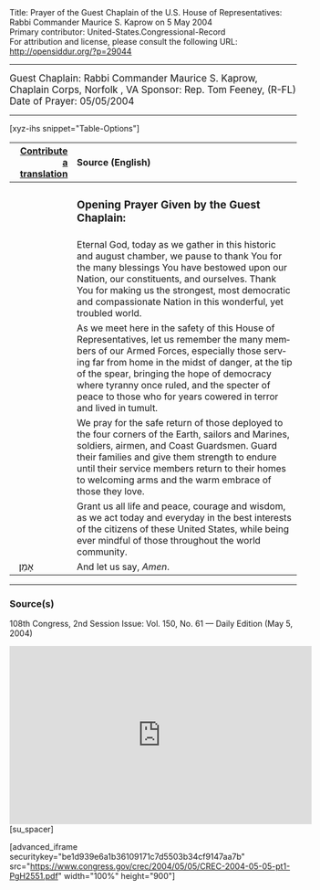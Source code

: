 <html>
<head></head>
<body>
Title: Prayer of the Guest Chaplain of the U.S. House of Representatives: Rabbi Commander Maurice S. Kaprow on 5 May 2004<br />
Primary contributor: United-States.Congressional-Record<br />
For attribution and license, please consult the following URL: <a href="http://opensiddur.org/?p=29044">http://opensiddur.org/?p=29044</a>
<p />
<hr />

<div class="english" lang="en" style="font-size:1.2em;">
Guest Chaplain: Rabbi Commander Maurice S. Kaprow, Chaplain Corps, Norfolk , VA
Sponsor: Rep. Tom Feeney, (R-FL)
Date of Prayer: 05/05/2004

<!--
<blockquote>
<h3>One Minute Speech Given in Recognition of the Guest Chaplain:</h3>
</blockquote>
-->
</div>

<hr />

[xyz-ihs snippet="Table-Options"]<table style="margin-left: auto; margin-right: auto;" class="draggable">
<thead><tr><th id="x" style="text-align: right;"><a href="/contributing/upload/">Contribute a translation</a></th><th style="text-align: left;">Source (English)</th></tr></thead>
<tbody>
<tr><td style="vertical-align:top;">
<div class="liturgy" lang="he">

</span></div></td>
 
<td style="vertical-align:top;">
<div class="english" lang="en">
<h3>Opening Prayer Given by the Guest Chaplain:</h3>
</div></td></tr>

<tr><td style="vertical-align:top;">
<div class="liturgy" lang="he">

</span></div></td>
 
<td style="vertical-align:top;">
<div class="english" lang="en">
Eternal God, 
today as we gather in this historic and august chamber, 
we pause to thank You 
for the many blessings You have bestowed upon our Nation, 
our constituents, 
and ourselves. 
Thank You 
for making us the strongest, 
most democratic 
and compassionate Nation 
in this wonderful, 
yet troubled world.
</div></td></tr>


<tr><td style="vertical-align:top;">
<div class="liturgy" lang="he">

</span></div></td>
 
<td style="vertical-align:top;">
<div class="english" lang="en">
As we meet here 
in the safety of this House of Representatives, 
let us remember the many members of our Armed Forces, 
especially those serving far from home 
in the midst of danger, 
at the tip of the spear, 
bringing the hope of democracy 
where tyranny once ruled, 
and the specter of peace 
to those who for years cowered in terror 
and lived in tumult.
</div></td></tr>


<tr><td style="vertical-align:top;">
<div class="liturgy" lang="he">

</span></div></td>
 
<td style="vertical-align:top;">
<div class="english" lang="en">
We pray for the safe return 
of those deployed to the four corners of the Earth, 
sailors and Marines, soldiers, airmen, and Coast Guardsmen. 
Guard their families 
and give them strength to endure 
until their service members 
return to their homes 
to welcoming arms 
and the warm embrace 
of those they love.
</div></td></tr>


<tr><td style="vertical-align:top;">
<div class="liturgy" lang="he">

</span></div></td>
 
<td style="vertical-align:top;">
<div class="english" lang="en">
Grant us all life and peace, 
courage and wisdom, 
as we act today 
and everyday 
in the best interests of the citizens 
of these United States, 
while being ever mindful 
of those throughout the world community. 
</div></td></tr>


<tr><td style="vertical-align:top;">
<div class="liturgy" lang="he">
&nbsp;
אָמֵן׃
</span></div></td>
 
<td style="vertical-align:top;">
<div class="english" lang="en">
And let us say,
<em>Amen</em>.
</div></td></tr>
</tbody></table>

<hr />

<h3>Source(s)</h3>

108th Congress, 2nd Session
Issue: Vol. 150, No. 61 — Daily Edition (May 5, 2004)

<iframe width=530 height=312 src='https://www.c-span.org/video/standalone/?c4509985/user-clip-rabbi-commander-maurice-kaprow-chaplain-corps-us-naval-reserve-norfolk-va' allowfullscreen='allowfullscreen' frameborder=0></iframe>[su_spacer]

[advanced_iframe securitykey="be1d939e6a1b36109171c7d5503b34cf9147aa7b" src="https://www.congress.gov/crec/2004/05/05/CREC-2004-05-05-pt1-PgH2551.pdf" width="100%" height="900"]
</body>
</html>